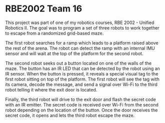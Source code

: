 # RBE2002 Team 16

This project was part of one of my robotics courses, RBE 2002 - Unified Robotics II. The goal was to program a set of three robots to work together to escape from a randomized grid-based maze.

The first robot searches for a ramp which leads to a platform raised above the rest of the arena. The robot can detect the ramp with an internal IMU sensor and will wait at the top of the platform for the second robot.

The second robot seeks out a button located on one of the walls of the maze. The button has an IR LED that can be detected by the robot using an IR sensor. When the button is pressed, it reveals a special visual tag to the first robot sitting on top of the platform. The first robot will see the tag with its camera, decode the message, and send a signal over Wi-Fi to the third robot telling it where the exit door is located.

Finally, the third robot will drive to the exit door and flash the secret code with an IR emitter. The secret code is received over Wi-Fi from the second robot depending on the location of the button. Once the door receives the secret code, it opens and lets the third robot escape the maze.
